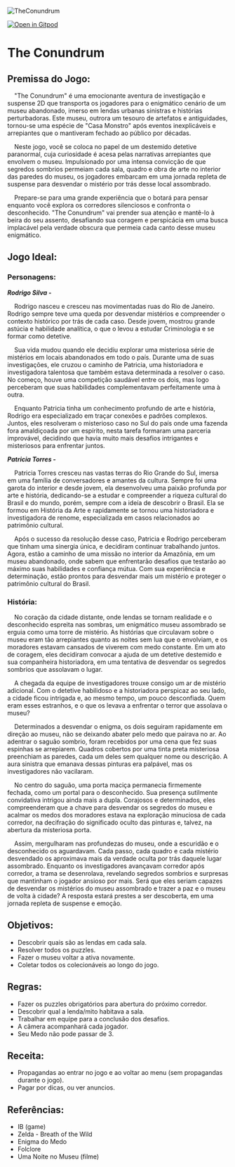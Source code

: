
![TheConundrum](https://github.com/STB-Games/The-Conundrum/assets/141068586/423023a5-6b4f-4a94-aff6-264e6e0e167c)

[![Open in Gitpod](https://gitpod.io/button/open-in-gitpod.svg)](https://gitpod.io/#https://github.com/STB-Games/The-Conundrum)


# The Conundrum

## Premissa do Jogo:

&nbsp; &nbsp; "The Conundrum" é uma emocionante aventura de investigação e suspense 2D que transporta os jogadores para o enigmático cenário de um museu abandonado, imerso em lendas urbanas sinistras e histórias perturbadoras. Este museu, outrora um tesouro de artefatos e antiguidades, tornou-se uma espécie de "Casa Monstro" após eventos inexplicáveis e arrepiantes que o mantiveram fechado ao público por décadas.

&nbsp; &nbsp; Neste jogo, você se coloca no papel de um destemido detetive paranormal, cuja curiosidade é acesa pelas narrativas arrepiantes que envolvem o museu. Impulsionado por uma intensa convicção de que segredos sombrios permeiam cada sala, quadro e obra de arte no interior das paredes do museu, os jogadores embarcam em uma jornada repleta de suspense para desvendar o mistério por trás desse local assombrado.

&nbsp; &nbsp; Prepare-se para uma grande experiência que o botará para pensar enquanto você explora os corredores silenciosos e confronta o desconhecido. "The Conundrum" vai prender sua atenção e mantê-lo à beira do seu assento, desafiando sua coragem e perspicácia em uma busca implacável pela verdade obscura que permeia cada canto desse museu enigmático.

## Jogo Ideal:

### Personagens:

  ***Rodrigo Silva -***
  
&nbsp; &nbsp; Rodrigo nasceu e cresceu nas movimentadas ruas do Rio de Janeiro. Rodrigo sempre teve uma queda por desvendar mistérios e compreender o contexto histórico por trás de cada caso. Desde jovem, mostrou grande astúcia e habilidade analítica, o que o levou a estudar Criminologia e se formar como detetive.

&nbsp; &nbsp; Sua vida mudou quando ele decidiu explorar uma misteriosa série de mistérios em locais abandonados em todo o país. Durante uma de suas investigações, ele cruzou o caminho de Patricia, uma historiadora e investigadora talentosa que também estava determinada a resolver o caso. No começo, houve uma competição saudável entre os dois, mas logo perceberam que suas habilidades complementavam perfeitamente uma à outra.
  
&nbsp; &nbsp; Enquanto Patricia tinha um conhecimento profundo de arte e história, Rodrigo era especializado em traçar conexões e padrões complexos. Juntos, eles resolveram o  misterioso caso no Sul do país onde uma fazenda fora amaldiçoada por um espírito, nesta tarefa formaram uma parceria improvável, decidindo que havia muito mais desafios intrigantes e misteriosos para enfrentar juntos.
  
  ***Patricia Torres -***
  
&nbsp; &nbsp; Patricia Torres cresceu nas vastas terras do Rio Grande do Sul, imersa em uma família de conversadores e amantes da cultura. Sempre foi uma garota do interior e desde jovem, ela desenvolveu uma paixão profunda por arte e história, dedicando-se a estudar e compreender a riqueza cultural do Brasil e do mundo, porém, sempre com a ideía de descobrir o Brasil. Ela se formou em História da Arte e rapidamente se tornou uma historiadora e investigadora de renome, especializada em casos relacionados ao patrimônio cultural.
  
&nbsp; &nbsp; Após o sucesso da resolução desse caso, Patricia e Rodrigo perceberam que tinham uma sinergia única, e decidiram continuar trabalhando juntos. Agora, estão a caminho de uma missão no interior da Amazônia, em um museu abandonado, onde sabem que enfrentarão desafios que testarão ao máximo suas habilidades e confiança mútua. Com sua experiência e determinação, estão prontos para desvendar mais um mistério e proteger o patrimônio cultural do Brasil.

###  História:

&nbsp; &nbsp; No coração da cidade distante, onde lendas se tornam realidade e o desconhecido espreita nas sombras, um enigmático museu assombrado se erguia como uma torre de mistério. As histórias que circulavam sobre o museu eram tão arrepiantes quanto as noites sem lua que o envolviam, e os moradores estavam cansados de viverem com medo constante. Em um ato de coragem, eles decidiram convocar a ajuda de um detetive destemido e sua companheira historiadora, em uma tentativa de desvendar os segredos sombrios que assolavam o lugar.

&nbsp; &nbsp; A chegada da equipe de investigadores trouxe consigo um ar de mistério adicional. Com o detetive habilidoso e a historiadora perspicaz ao seu lado, a cidade ficou intrigada e, ao mesmo tempo, um pouco desconfiada. Quem eram esses estranhos, e o que os levava a enfrentar o terror que assolava o museu?

&nbsp; &nbsp; Determinados a desvendar o enigma, os dois seguiram rapidamente em direção ao museu, não se deixando abater pelo medo que pairava no ar. Ao adentrar o saguão sombrio, foram recebidos por uma cena que fez suas espinhas se arrepiarem. Quadros cobertos por uma tinta preta misteriosa preenchiam as paredes, cada um deles sem qualquer nome ou descrição. A aura sinistra que emanava dessas pinturas era palpável, mas os investigadores não vacilaram.

&nbsp; &nbsp; No centro do saguão, uma porta maciça permanecia firmemente fechada, como um portal para o desconhecido. Sua presença sutilmente convidativa intrigou ainda mais a dupla. Corajosos e determinados, eles compreenderam que a chave para desvendar os segredos do museu e acalmar os medos dos moradores estava na exploração minuciosa de cada corredor, na decifração do significado oculto das pinturas e, talvez, na abertura da misteriosa porta.

&nbsp; &nbsp; Assim, mergulharam nas profundezas do museu, onde a escuridão e o desconhecido os aguardavam. Cada passo, cada quadro e cada mistério desvendado os aproximava mais da verdade oculta por trás daquele lugar assombrado. Enquanto os investigadores avançavam corredor após corredor, a trama se desenrolava, revelando segredos sombrios e surpresas que mantinham o jogador ansioso por mais. Será que eles seriam capazes de desvendar os mistérios do museu assombrado e trazer a paz e o museu de volta à cidade? A resposta estará prestes a ser descoberta, em uma jornada repleta de suspense e emoção.

## Objetivos:

* Descobrir quais são as lendas em cada sala.
* Resolver todos os puzzles.
* Fazer o museu voltar a ativa novamente. 
* Coletar todos os colecionáveis ao longo do jogo.

## Regras:

* Fazer os puzzles obrigatórios para abertura do próximo corredor.
* Descobrir qual a lenda/mito habitava a sala.
* Trabalhar em equipe para a conclusão dos desafios.
* A câmera acompanhará cada jogador.
* Seu Medo não pode passar de 3.

## Receita:

* Propagandas ao entrar no jogo e ao voltar ao menu (sem propagandas durante o jogo).
* Pagar por dicas, ou ver anuncios.

## Referências:

* IB (game)
* Zelda - Breath of the Wild
* Enigma do Medo
* Folclore
* Uma Noite no Museu (filme)

